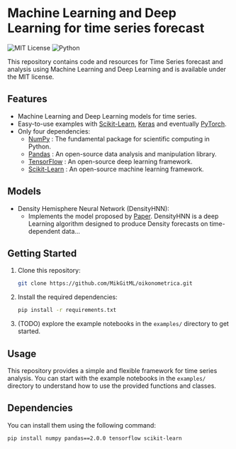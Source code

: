 # Machine Learning and Deep Learning for time series forecast

![MIT License](https://img.shields.io/badge/license-MIT-yellow.svg)
![Python](https://img.shields.io/badge/python-3.10%2B-blue)

This repository contains code and resources for Time Series forecast and analysis using Machine Learning and Deep Learning and is available under the MIT license. 

## Features

- Machine Learning and Deep Learning models for time series.
- Easy-to-use examples with [Scikit-Learn](https://scikit-learn.org/stable/), [Keras](https://keras.io/) and eventually [PyTorch](https://pytorch.org/).
- Only four dependencies:
    - [NumPy](https://numpy.org/) : The fundamental package for scientific computing in Python.
    - [Pandas](https://pandas.pydata.org/) : An open-source data analysis and manipulation library.
    - [TensorFlow](https://www.tensorflow.org/) : An open-source deep learning framework.
    - [Scikit-Learn](https://scikit-learn.org/stable/) : An open-source machine learning framework.
 
## Models

- Density Hemisphere Neural Network (DensityHNN):
    - Implements the model proposed by [Paper](linktopaper). DensityHNN is a deep Learning algorithm designed to produce Density forecasts on time-dependent data...

## Getting Started

1. Clone this repository:

    ```bash
    git clone https://github.com/MikGitML/oikonometrica.git
    ```

2. Install the required dependencies:

    ```bash
    pip install -r requirements.txt
    ```

3. (TODO) explore the example notebooks in the `examples/` directory to get started.

## Usage

This repository provides a simple and flexible framework for time series analysis. You can start with the example notebooks in the `examples/` directory to understand how to use the provided functions and classes.

## Dependencies

You can install them using the following command:

```bash
pip install numpy pandas==2.0.0 tensorflow scikit-learn
